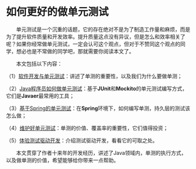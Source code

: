 # 如何更好的做单元测试

&nbsp;&nbsp;&nbsp;&nbsp;&nbsp;&nbsp;&nbsp;单元测试是一个沉重的话题，它的存在绝对不是为了制造工作量和麻烦，而是为了提升软件质量和开发效率。提升质量这点没有异议，但是怎么和效率相关了呢？如果你经常做单元测试，一定会认可这个观点，但对于不赞同这个观点的同学，想必也是不常做的同学吧，那就需要你阅读本文了。

&nbsp;&nbsp;&nbsp;&nbsp;&nbsp;&nbsp;&nbsp;本文包括以下内容：

（1）[软件开发与单元测试](https://weipeng2k.github.io/hot-wind/book/do-unit-test-better-01.html)：讲述了单测的重要性，以及我们为什么要做单测；

（2）[Java程序员如何做单元测试](https://weipeng2k.github.io/hot-wind/book/do-unit-test-better-02.html)：基于**JUnit**和**Mockito**的单元测试编写方式，它们是**Javaer**最常用的工具；

（3）[基于Spring的单元测试](https://weipeng2k.github.io/hot-wind/book/do-unit-test-better-03.html)：在**Spring**环境下，如何编写单测，持久层的测试该怎么做；

（4）[维护好单元测试](https://weipeng2k.github.io/hot-wind/book/do-unit-test-better-04.html)：单测的价值、覆盖率的重要性，它们值得投资；

（5）[体验测试驱动开发](https://weipeng2k.github.io/hot-wind/book/do-unit-test-better-05.html)：介绍测试驱动开发，看看它的可取之处。

&nbsp;&nbsp;&nbsp;&nbsp;&nbsp;&nbsp;&nbsp;本文贯穿了作者十来年的开发经历，讲述了Java领域内，单测的执行方式，以及做单测的价值，希望能够给你带来一点帮助。
